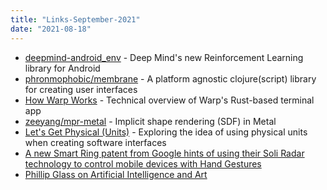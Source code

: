 ```yaml
---
title: "Links-September-2021"
date: "2021-08-18"
---
```


* [deepmind-android_env](https://github.com/deepmind/android_env) - Deep Mind's new Reinforcement Learning library for Android
* [phronmophobic/membrane](https://github.com/phronmophobic/membrane) - A platform agnostic clojure(script) library for creating user interfaces
* [How Warp Works](https://blog.warp.dev/how-warp-works/) - Technical overview of Warp's Rust-based terminal app
* [zeeyang/mpr-metal](https://github.com/zeeyang/mpr-metal) - Implicit shape rendering (SDF) in Metal
* [Let's Get Physical (Units)](https://smus.com/physical-units/) - Exploring the idea of using physical units when creating software interfaces 
* [A new Smart Ring patent from Google hints of using their Soli Radar technology to control mobile devices with Hand Gestures](https://www.patentlyapple.com/patently-apple/2021/08/a-new-smart-ring-patent-from-google-hints-of-using-their-soli-radar-technology-to-control-mobile-devices-with-hand-gestures.html)
* [Phillip Glass on Artificial Intelligence and Art](https://auderdy.com/2021/08/19/philip-glass-on-artificial-intelligence-and-art/?fbclid=IwAR3z6vSYGvsahHxHTjht2Gm7KABKeBXKJ_5Mim_xKbpFrW93UChMOudQGio)



